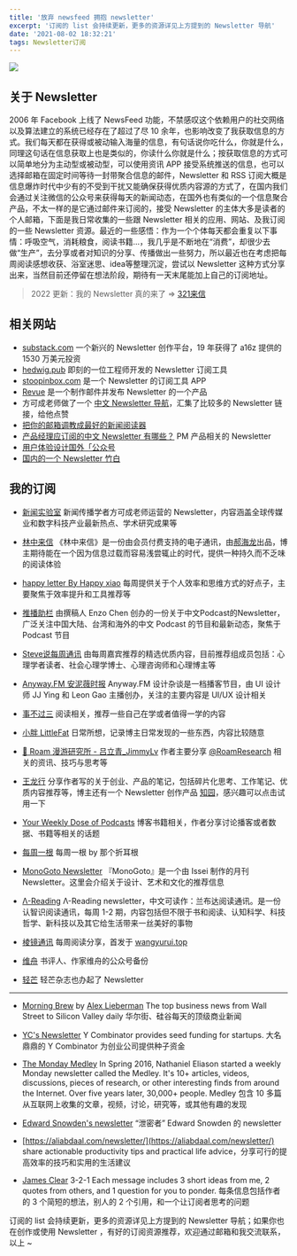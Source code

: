 ```yaml
---
title: '放弃 newsfeed 拥抱 newsletter'
excerpt: '订阅的 list 会持续更新，更多的资源详见上方提到的 Newsletter 导航'
date: '2021-08-02 18:32:21'
tags: Newsletter订阅
---
```


![](https://assets.wuxinhua.com/blog/assets/newsletter/newsletter.png)

## 关于 Newsletter

2006 年 Facebook 上线了 NewsFeed 功能，不禁感叹这个依赖用户的社交网络以及算法建立的系统已经存在了超过了尽 10 余年，也影响改变了我获取信息的方式。我们每天都在获得或被动输入海量的信息，有句话说你吃什么，你就是什么，同理这句话在信息获取上也是类似的，你读什么你就是什么；按获取信息的方式可以简单地分为主动型或被动型，可以使用资讯 APP 接受系统推送的信息，也可以选择邮箱在固定时间等待一封带聚合信息的邮件，Newsletter 和 RSS 订阅大概是信息爆炸时代中少有的不受到干扰又能确保获得优质内容源的方式了，在国内我们会通过关注微信的公众号来获得每天的新闻动态，在国外也有类似的一个信息聚合产品，不太一样的是它通过邮件来订阅的，接受 Newsletter 的主体大多是读者的个人邮箱，下面是我日常收集的一些跟 Newsletter 相关的应用、网站、及我订阅的一些 Newsletter 资源。最近的一些感悟：作为一个个体每天都会重复以下事情：呼吸空气，消耗粮食，阅读书籍...，我几乎是不断地在“消费”，却很少去做“生产”，去分享或者对知识的分享、传播做出一些努力，所以最近也在考虑把每周阅读感想收获、浴室迷思、idea等整理沉淀，尝试以 Newsletter 这种方式分享出来，当然目前还停留在想法阶段，期待有一天末尾能加上自己的订阅地址。

> 2022 更新：我的 Newsletter 真的来了 => [321来信](https://321laixin.zhubai.love/)

## 相关网站

- [substack.com](https://substack.com/) 一个新兴的 Newsletter 创作平台，19 年获得了 a16z 提供的 1530 万美元投资
- [hedwig.pub](https://hedwig.pub/) 即刻的一位工程师开发的 Newsletter 订阅工具
- [stoopinbox.com](https://stoopinbox.com/) 是一个 Newsletter 的订阅工具 APP
- [Revue](https://www.getrevue.co/) 是一个制作邮件并发布 Newsletter 的一个产品
- 方可成老师做了一个 [中文 Newsletter 导航](https://www.notion.so/kfang/Newsletter-68ee46c0a4574f659fb8a873ead438c6)，汇集了比较多的 Newsletter 链接，给他点赞
- [把你的邮箱调教成最好的新闻阅读器](https://newslab2020.github.io/Collection/%E5%AA%92%E4%BD%93%E9%A3%9F%E8%B0%B1/%5B%E6%96%B0%E9%97%BB%E5%AE%9E%E9%AA%8C%E5%AE%A4%5D%20-%202017-05-10%20%E6%8A%8A%E4%BD%A0%E7%9A%84%E9%82%AE%E7%AE%B1%E8%B0%83%E6%95%99%E6%88%90%E6%9C%80%E5%A5%BD%E7%9A%84%E6%96%B0%E9%97%BB%E9%98%85%E8%AF%BB%E5%99%A8%EF%BD%9C%E5%AA%92%E4%BD%93%E9%A3%9F%E8%B0%B107.html)
- [产品经理应订阅的中文 Newsletter 有哪些？](https://sspai.com/post/62935) PM 产品相关的 Newsletter
- [用户体验设计国外「公众号](https://zhuanlan.zhihu.com/p/22463740)
- [国内的一个 Newsletter 竹白](https://zhubai.love/)

## 我的订阅

- [新闻实验室](https://www.getrevue.co/profile/newslab?utm_campaign=%E6%96%B0%E9%97%BB%E5%AE%9E%E9%AA%8C%E5%AE%A4&utm_medium=email&utm_source=Revue%20Newsletter) 新闻传播学者方可成老师运营的 Newsletter，内容涵盖全球传媒业和数字科技产业最新热点、学术研究成果等

- [林中来信](https://laixin.one/) 《林中来信》是一份由会员付费支持的电子通讯，由[郝海龙](https://haohailong.net/?source=wuxinhua.com)出品，博主期待能在一个因为信息过载而容易浅尝辄止的时代，提供一种持久而不乏味的阅读体验

- [happy letter By Happy xiao](https://xiao.do/?utm_campaign=happy%20letter&utm_medium=email&utm_source=Revue%20Newsletter) 每周提供关于个人效率和思维方式的好点子，主要聚焦于效率提升和工具推荐等

- [推播助栏](https://enzochen.substack.com/about?utm_source=menu-dropdown) 由撰稿人 Enzo Chen 创办的一份关于中文Podcast的Newsletter，广泛关注中国大陆、台湾和海外的中文 Podcast 的节目和最新动态，聚焦于 Podcast 节目

- [Steve说每周通讯](https://steve.hedwig.pub/) 由每周嘉宾推荐的精选优质内容，目前推荐组成员包括：心理学者读者、社会心理学博士、心理咨询师和心理博主等

- [Anyway.FM 安泥薇时报](https://anyway.fm/news/) Anyway.FM 设计杂谈是一档播客节目，由 UI 设计师 JJ Ying 和 Leon Gao 主播创办，关注的主要内容是 UI/UX 设计相关

- [事不过三](https://via.hedwig.pub/) 阅读相关，推荐一些自己在学或者值得一学的内容

- [小胖 LittleFat](https://m.littlefat.cn/) 日常所想，记录博主日常发现的一些东西，内容比较随意

- [📮 Roam 漫游研究所 - 吕立青_JimmyLv](https://jimmylv.substack.com/people/15095535-_jimmylv) 作者主要分享 [@RoamResearch](https://roamresearch.com/) 相关的资讯、技巧与思考等

- [王龙行](https://zhiy.cc/long) 分享作者写的关于创业、产品的笔记，包括碎片化思考、工作笔记、优质内容推荐等，博主还有一个 Newsletter 创作产品 [知园](https://zhiy.cc/)，感兴趣可以点击试用一下

- [Your Weekly Dose of Podcasts](https://www.getrevue.co/profile/allaboutpod) 博客书籍相关，作者分享讨论播客或者数据、书籍等相关的话题

- [每周一根](https://1genperweek.substack.com/) 每周一根 by 那个折耳根

- [MonoGoto Newsletter](https://monogoto.ryouissei.com/) 『MonoGoto』是一个由 Issei 制作的月刊 Newsletter。这里会介绍关于设计、艺术和文化的推荐信息

- [Λ-Reading](https://rizime.substack.com/) Λ-Reading newsletter，中文可读作：兰布达阅读通讯。是一份认智识阅读通讯，每周 1-2 期，内容包括但不限于书和阅读、认知科学、科技哲学、新科技以及其它给生活带来一丝美好的事物

- [棱镜通讯](https://three.hedwig.pub/) 每周阅读分享，首发于 [wangyurui.top](wangyurui.top)

- [维舟](https://weizhou.substack.com/) 书评人、作家维舟的公众号备份

- [轻芒](https://www.getrevue.co/profile/qingmang) 轻芒杂志也办起了 Newsletter

---

- [Morning Brew](https://www.morningbrew.com/daily/subscribe?) by [Alex Lieberman](https://twitter.com/morningbrew) The top business news from Wall Street to Silicon Valley daily 华尔街、硅谷每天的顶级商业新闻

- [YC's Newsletter](https://us7.list-manage.com/subscribe?u=6507bf4e4c2df3fdbae6ef738&id=547725049b) Y Combinator provides seed funding for startups. 大名鼎鼎的 Y Combinator 为创业公司提供种子资金

- [The Monday Medley](https://www.nateliason.com/join) In Spring 2016, Nathaniel Eliason started a weekly Monday newsletter called the Medley. It's 10+ articles, videos, discussions, pieces of research, or other interesting finds from around the Internet. Over five years later, 30,000+ people. Medley 包含 10 多篇从互联网上收集的文章，视频，讨论，研究等，或其他有趣的发现

- [Edward Snowden's newsletter](https://edwardsnowden.substack.com/p/kabul) “泄密者” Edward Snowden 的 newsletter

- [https://aliabdaal.com/newsletter/](https://aliabdaal.com/newsletter/) share actionable productivity tips and practical life advice，分享可行的提高效率的技巧和实用的生活建议

- [James Clear](https://jamesclear.com/3-2-1) 3-2-1 Each message includes 3 short ideas from me, 2 quotes from others, and 1 question for you to ponder. 每条信息包括作者的 3 个简短的想法，别人的 2 个引用，和一个让订阅者思考的问题

订阅的 list 会持续更新，更多的资源详见上方提到的 Newsletter 导航；如果你也在创作或使用 Newsletter ，有好的订阅资源推荐，欢迎通过邮箱和我交流联系，以上 ~